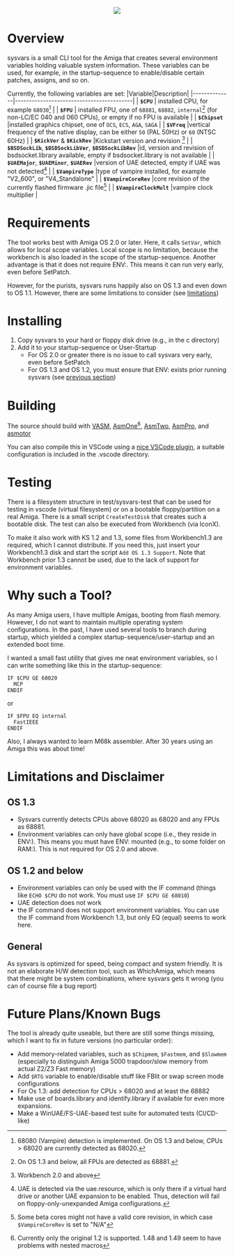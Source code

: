 
<p align="center">
  <img src="https://github.com/larsonmars/sysvars/assets/33299122/0c5c48a3-638b-4caa-a48e-8da800cdeea6">
</p>

# Overview
sysvars is a small CLI tool for the Amiga that creates several environment variables holding valuable system information. These variables can be used, for example, in the startup-sequence to enable/disable certain patches, assigns, and so on.

Currently, the following variables are set:
|Variable|Description|
|--------------|------------------------------------------|
| **``$CPU``** | installed CPU, for example ``68030``[^1] |
| **``$FPU``** | installed FPU, one of ``68881``, ``68882``, ``internal``[^2] (for non-LC/EC 040 and 060 CPUs), or empty if no FPU is available |
| **``$Chipset``** |installed graphics chipset, one of ``OCS``, ``ECS``, ``AGA``, ``SAGA`` |
| **``$VFreq``** |vertical frequency of the native display, can be either ``50`` (PAL 50Hz) or ``60`` (NTSC 60Hz) |
| **``$KickVer``** & **``$KickRev``** |Kickstart version and revision [^3] |
| **``$BSDSockLib``**, **``$BSDSockLibVer``**, **``$BSDSockLibRev``** |id, version and revision of bsdsocket.library available, empty if bsdsocket.library is not available |
| **``$UAEMajor``**, **``$UAEMinor``**, **``$UAERev``** |version of UAE detected, empty if UAE was not detected[^4] |
| **``$VampireType``** |type of vampire installed, for example "V2_600", or "V4_Standalone" |
| **``$VampireCoreRev``** |core revision of the currently flashed firmware .jic file[^5] |
| **``$VampireClockMult``** |vampire clock multiplier |

# Requirements

The tool works best with Amiga OS 2.0 or later. Here, it calls ``SetVar``, which allows for local scope variables. Local scope is no limitation, because the workbench is also loaded in the scope of the startup-sequence. Another advantage is that it does not require ENV:. This means it can run very early, even before SetPatch.

However, for the purists, sysvars runs happily also on OS 1.3 and even down to OS 1.1. However, there are some limitations to consider (see [limitations](#Limitations-and-Disclaimer))

# Installing

1. Copy sysvars to your hard or floppy disk drive (e.g., in the c directory)
2. Add it to your startup-sequence or User-Startup
   - For OS 2.0 or greater there is no issue to call sysvars very early, even before SetPatch
   - For OS 1.3 and OS 1.2, you must ensure that ENV: exists prior running sysvars (see [previous section](#Requirements))

# Building

The source should build with [VASM](http://www.compilers.de/vasm.html), [AsmOne](http://www.theflamearrows.info/documents/asmone.html)[^6], [AsmTwo](http://coppershade.org/articles/Code/Tools/AsmTwo/), [AsmPro](https://aminet.net/package/dev/asm/ASMPro1.19), and [asmotor](https://github.com/asmotor/asmotor/tree/master)

You can also compile this in VSCode using a [nice VSCode plugin](https://github.com/prb28/vscode-amiga-assembly), a suitable configuration is included in the .vscode directory.

# Testing

There is a filesystem structure in test/sysvars-test that can be used for testing in vscode (virtual filesystem) or on a bootable floppy/partition on a real Amiga. There is a small script `CreateTestDisk` that creates such a bootable disk. The test can also be executed from Workbench (via IconX).

To make it also work with KS 1.2 and 1.3, some files from Workbench1.3 are required, which I cannot distribute. If you need this, just insert your Workbench1.3 disk and start the script `Add OS 1.3 Support`. Note that Workbench prior 1.3 cannot be used, due to the lack of support for environment variables.

# Why such a Tool?

As many Amiga users, I have multiple Amigas, booting from flash memory. However, I do not want to maintain multiple operating system configurations. In the past, I have used several tools to branch during startup, which yielded a complex startup-sequence/user-startup and an extended boot time.

I wanted a small fast utility that gives me neat environment variables, so I can write something like this in the startup-sequence:

```
IF $CPU GE 68020
  MCP
ENDIF
```

or

```
IF $FPU EQ internal
  FastIEEE
ENDIF
```

Also, I always wanted to learn M68k assembler. After 30 years using an Amiga this was about time!

# Limitations and Disclaimer

## OS 1.3
- Sysvars currently detects CPUs above 68020 as 68020 and any FPUs as 68881.
- Environment variables can only have global scope (i.e., they reside in ENV:). This means you must have ENV: mounted (e.g., to some folder on RAM:). This is not required for OS 2.0 and above.

## OS 1.2 and below
- Environment variables can only be used with the IF command (things like ``ECHO $CPU`` do not work. You must use ``IF $CPU GE 68010``)
- UAE detection does not work
- the IF command does not support environment variables. You can use the IF command from Workbench 1.3, but only EQ (equal) seems to work here.

## General
As sysvars is optimized for speed, being compact and system friendly. It is not an elaborate H/W detection tool, such as WhichAmiga, which means that there might be system combinations, where sysvars gets it wrong (you can of course file a bug report)

# Future Plans/Known Bugs

The tool is already quite useable, but there are still some things missing, which I want to fix in future versions (no particular order):

- Add memory-related variables, such as ``$Chipmem``, ``$Fastmem``, and ``$Slowmem`` (especially to distinguish Amiga 5000 trapdoor/slow memory from actual Z2/Z3 Fast memory)
- Add ``$RTG`` variable to enable/disable stuff like FBlit or swap screen mode configurations
- For Os 1.3: add detection for CPUs > 68020 and at least the 68882
- Make use of boards.library and identify.library if available for even more expansions.
- Make a WinUAE/FS-UAE-based test suite for automated tests (CI/CD-like)

[^1]: 68080 (Vampire) detection is implemented. On OS 1.3 and below, CPUs > 68020 are currently detected as 68020.
[^2]: On OS 1.3 and below, all FPUs are detected as 68881.
[^3]: Workbench 2.0 and above 
[^4]: UAE is detected via the uae.resource, which is only there if a virtual hard drive or another UAE expansion to be enabled. Thus, detection will fail on floppy-only-unexpanded Amiga configurations.
[^5]: Some beta cores might not have a valid core revision, in which case ``$VampireCoreRev`` is set to "N/A"
[^6]: Currently only the original 1.2 is supported. 1.48 and 1.49 seem to have problems with nested macros